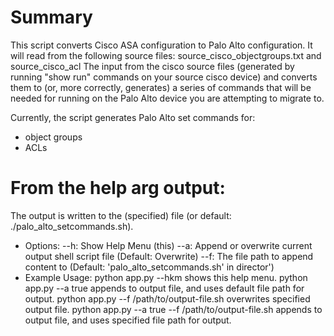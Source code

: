
# Summary

This script converts Cisco ASA configuration to Palo Alto configuration.
It will read from the following source files: source_cisco_objectgroups.txt and source_cisco_acl
The input from the cisco source files (generated by running "show run" commands on your source cisco device) and converts them to (or, more correctly, generates) a series of commands that will be needed for running on the Palo Alto device you are attempting to migrate to.

Currently, the script generates Palo Alto set commands for:
 - object groups
 - ACLs


# From the help arg output: 
The output is written to the (specified) file (or default: ./palo_alto_setcommands.sh).
-  Options:
    --h: Show Help Menu (this)
    --a: Append or overwrite current output shell script file (Default: Overwrite)
    --f: The file path to append content to (Default: \'palo_alto_setcommands.sh\' in  director')
-  Example Usage:
    python app.py --hkm
       shows this help menu.
    python app.py --a true
       appends to output file, and uses default file path for output.
    python app.py --f /path/to/output-file.sh
       overwrites specified output file.
    python app.py --a true --f /path/to/output-file.sh
       appends to output file, and uses specified file path for output.